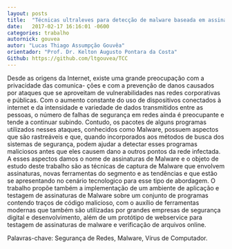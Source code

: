 ```yaml
---
layout: posts
title:  "Técnicas ultraleves para detecção de malware baseada em assinaturas para redes de computadores"
date:   2017-02-17 16:16:01 -0600
categories: trabalho
autornick: gouvea
autor: "Lucas Thiago Assumpção Gouvêa"
orientador: "Prof. Dr. Kelton Augusto Pontara da Costa"
Github: https://github.com/ltgouvea/TCC
---
```

Desde as origens da Internet, existe uma grande preocupação com a privacidade das comunica-
ções e com a prevenção de danos causados por ataques que se aproveitam de vulnerabilidades
nas redes corporativas e públicas. Com o aumento constante do uso de dispositivos conectados
à internet e da intensidade e variedade de dados transmitidos entre as pessoas, o número de
falhas de segurança em redes ainda é preocupante e tende a continuar subindo. Contudo, os
pacotes de alguns programas utilizados nesses ataques, conhecidos como Malware, possuem
aspectos que são rastreáveis e que, quando incorporados aos métodos de busca dos sistemas
de segurança, podem ajudar a detectar esses programas maliciosos antes que eles causem dano
a outros pontos da rede infectada. A esses aspectos damos o nome de assinaturas de Malware
e o objeto de estudo deste trabalho são as técnicas de captura de Malware que envolvem
assinaturas, novas ferramentas do segmento e as tendências e que estão se apresentando no
cenário tecnologico para esse tipo de abordagem. O trabalho propõe também a implementação
de um ambiente de aplicação e testagem de assinaturas de Malware sobre um conjunto de
programas contendo traços de código malicioso, com o auxílio de ferramentas modernas que
também são utilizadas por grandes empresas de segurança digital e desenvolvimento, além de
um protótipo de webservice para testagem de assinaturas de malware e verificação de arquivos
online.

Palavras-chave: Segurança de Redes, Malware, Vírus de Computador.
